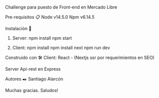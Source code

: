 Challenge para puesto de Front-end en Mercado Libre

Pre-requisitos 📋
Node v14.5.0
Npm v6.14.5

Instalación 🔧

1. Server:
   npm install
   npm start

2. Client:
   npm install
   npm install next
   npm run dev

Construido con 🛠️
Client:
React - (Nextjs ssr por requerimientos en SEO)

Server
Api-rest en Express

Autores ✒️
Santiago Alarcón

Muchas gracias. Saludos!
